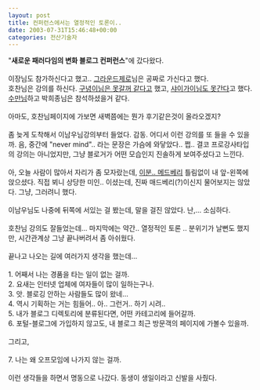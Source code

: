 ```yaml
---
layout: post
title: 컨퍼런스에서는 열정적인 토론이..
date: 2003-07-31T15:46:48+00:00
categories: 전산기술자
---
```

"<b>새로운 패러다임의 변화 블로그 컨퍼런스</b>"에 갔다왔다.<br /><br />이장님도 참가하신다고 했고.. <a href="http://netfusion.new21.net/MT/archives/000088.html" target=bb>그라운드제로</a>님은 공짜로 가신다고 했다.<br />호찬님은 강의를 하신다. <a href="http://www.hycafe.com/blog/archives/000041.html"  target=bb>구녕이님은 못갈꺼 같다고</a> 했고, <a href="http://cobba.cafe24.com/000300.html" target=bb>샤이가이님도 못간다</a>고 했다. <a href="http://www.sumanpark.com/2003_07_01_suman_arc.html#105952927722583155" target=bb>수만님</a>하고 박희종님은 참석하셨을거 같다.<br /><br />아마도, 호찬님페이지에 가보면 새벽쯤에는 뭔가 후기같은것이 올라오겠지?<br /><br />좀 늦게 도착해서 이남우님강의부터 들었다. 감동. 어디서 이런 강의를 또 들을 수 있을까. 음, 중간에 "never mind".. 라는 문장은 가슴에 와닿았다.. 쩝.. 결코 프로강사타입의 강의는 아니었지만, 그냥 블로거가 어떤 모습인지 진솔하게 보여주셨다고 느낀다.<br /><br />아, 오늘 사람이 많아서 자리가 좀 모자랐는데, <a href="http://madberry.new21.net/pmachine/more.php?id=119_0_1_10_M">이분.. 메드베리</a> 틀림없이 내 앞-왼쪽에 앉으셨다. 직접 뵈니 상당한 미인.. 이셨는데, 진짜 매드베리(?)이신지 물어보지는 않았다. 그냥, 그러려니 했다.<br /><br />이남우님도 나중에 뒤쪽에 서있는 걸 봤는데, 말을 걸진 않았다. 난,... 소심하다.<br /><br />호찬님 강의도 잘들었는데... 마지막에는 약간.. 열정적인 토론 .. 분위기가 날뻔도 했지만, 시간관계상 그냥 끝나버려서 좀 아쉬웠다.<br /><br />끝나고 나오는 길에 여러가지 생각을 했는데...<br /><br />1. 어째서 나는 경품을 타는 일이 없는 걸까.<br />2. 요새는 인터넷 업체에 여자들이 많이 일하는구나.<br />3. 앗. 블로깅 안하는 사람들도 많이 왔네...<br />4. 역시 기획하는 거는 힘들어.. 아.. 그런거.. 하기 시려..<br />5. 내가 블로그 디렉토리에 분류된다면, 어떤 카테고리에 들어갈까.<br />6. 포털-블로그에 가입하지 않고도, 내 블로그 최근 방문객의 페이지에 가볼수 있을까.<br /><br />그리고,<br /><br />7. 나는 왜 오프모임에 나가지 않는 걸까.<br /><br />이런 생각들을 하면서 명동으로 나갔다. 동생이 생일이라고 신발을 사줬다.<br /><br /><br />
